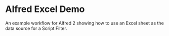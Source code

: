 # Alfred Excel Demo #

An example workflow for Alfred 2 showing how to use an Excel sheet as the data source for a Script Filter.

